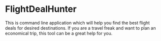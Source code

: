 # FlightDealHunter

This is command line application which will help you find the best flight deals for desired destinations. If you are a travel freak and want to plan an economical trip, this tool can be a great help for you.
